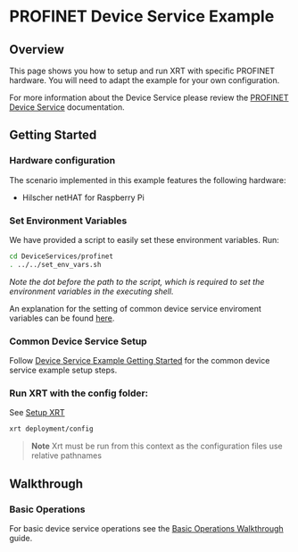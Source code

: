 # PROFINET Device Service Example

## Overview

This page shows you how to setup and run XRT with specific PROFINET hardware. You will need to adapt the example for your own configuration.

For more information about the Device Service please review the [PROFINET Device Service](https://docs.iotechsys.com/edge-xrt22/device-service-components/profinet-device-service-component.html) documentation.

## Getting Started

### Hardware configuration

The scenario implemented in this example features the following hardware:

- Hilscher netHAT for Raspberry Pi

### Set Environment Variables

We have provided a script to easily set these environment variables. Run:

```bash
cd DeviceServices/profinet
. ../../set_env_vars.sh
```

_Note the dot before the path to the script, which is required to set the environment variables in the executing shell._

An explanation for the setting of common device service enviroment variables can be found [here](../interactive-walkthrough/ds-getting-started-common.md#Device-service-configuration-setup).

### Common Device Service Setup

Follow [Device Service Example Getting Started](../interactive-walkthrough/ds-getting-started-common.md) for the common device service example setup steps.

### Run XRT with the config folder:

See [Setup XRT](../interactive-walkthrough/setup-xrt.md)

```bash
xrt deployment/config
```

> **Note** Xrt must be run from this context as the configuration files use relative pathnames

## Walkthrough

### Basic Operations

For basic device service operations see the [Basic Operations Walkthrough](../interactive-walkthrough/basic-operations.md) guide.
